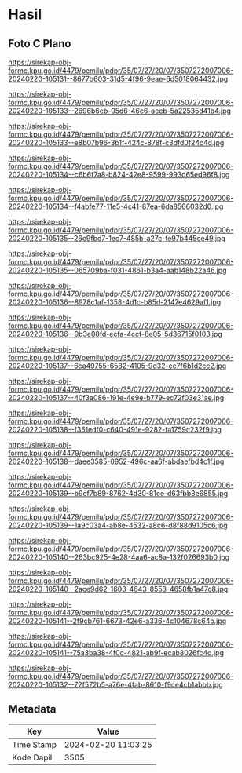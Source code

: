 # Hasil

## Foto C Plano

https://sirekap-obj-formc.kpu.go.id/4479/pemilu/pdpr/35/07/27/20/07/3507272007006-20240220-105131--8677b603-31d5-4f96-9eae-6d5018064432.jpg

https://sirekap-obj-formc.kpu.go.id/4479/pemilu/pdpr/35/07/27/20/07/3507272007006-20240220-105133--2696b6eb-05d6-46c6-aeeb-5a22535d41b4.jpg

https://sirekap-obj-formc.kpu.go.id/4479/pemilu/pdpr/35/07/27/20/07/3507272007006-20240220-105133--e8b07b96-3b1f-424c-878f-c3dfd0f24c4d.jpg

https://sirekap-obj-formc.kpu.go.id/4479/pemilu/pdpr/35/07/27/20/07/3507272007006-20240220-105134--c6b6f7a8-b824-42e8-9599-993d65ed96f8.jpg

https://sirekap-obj-formc.kpu.go.id/4479/pemilu/pdpr/35/07/27/20/07/3507272007006-20240220-105134--f4abfe77-11e5-4c41-87ea-6da8566032d0.jpg

https://sirekap-obj-formc.kpu.go.id/4479/pemilu/pdpr/35/07/27/20/07/3507272007006-20240220-105135--26c9fbd7-1ec7-485b-a27c-fe97b445ce49.jpg

https://sirekap-obj-formc.kpu.go.id/4479/pemilu/pdpr/35/07/27/20/07/3507272007006-20240220-105135--065709ba-f031-4861-b3a4-aab148b22a46.jpg

https://sirekap-obj-formc.kpu.go.id/4479/pemilu/pdpr/35/07/27/20/07/3507272007006-20240220-105136--8978c1af-1358-4d1c-b85d-2147e4629af1.jpg

https://sirekap-obj-formc.kpu.go.id/4479/pemilu/pdpr/35/07/27/20/07/3507272007006-20240220-105136--9b3e08fd-ecfa-4ccf-8e05-5d36715f0103.jpg

https://sirekap-obj-formc.kpu.go.id/4479/pemilu/pdpr/35/07/27/20/07/3507272007006-20240220-105137--6ca49755-6582-4105-9d32-cc7f6b1d2cc2.jpg

https://sirekap-obj-formc.kpu.go.id/4479/pemilu/pdpr/35/07/27/20/07/3507272007006-20240220-105137--40f3a086-191e-4e9e-b779-ec72f03e31ae.jpg

https://sirekap-obj-formc.kpu.go.id/4479/pemilu/pdpr/35/07/27/20/07/3507272007006-20240220-105138--f351edf0-c640-491e-9282-fa1759c232f9.jpg

https://sirekap-obj-formc.kpu.go.id/4479/pemilu/pdpr/35/07/27/20/07/3507272007006-20240220-105138--daee3585-0952-496c-aa6f-abdaefbd4c1f.jpg

https://sirekap-obj-formc.kpu.go.id/4479/pemilu/pdpr/35/07/27/20/07/3507272007006-20240220-105139--b9ef7b89-8762-4d30-81ce-d63fbb3e6855.jpg

https://sirekap-obj-formc.kpu.go.id/4479/pemilu/pdpr/35/07/27/20/07/3507272007006-20240220-105139--1a9c03a4-ab8e-4532-a8c6-d8f88d9105c6.jpg

https://sirekap-obj-formc.kpu.go.id/4479/pemilu/pdpr/35/07/27/20/07/3507272007006-20240220-105140--263bc925-4e28-4aa6-ac8a-132f026693b0.jpg

https://sirekap-obj-formc.kpu.go.id/4479/pemilu/pdpr/35/07/27/20/07/3507272007006-20240220-105140--2ace9d62-1603-4643-8558-4658fb1a47c8.jpg

https://sirekap-obj-formc.kpu.go.id/4479/pemilu/pdpr/35/07/27/20/07/3507272007006-20240220-105141--2f9cb761-6673-42e6-a336-4c104678c64b.jpg

https://sirekap-obj-formc.kpu.go.id/4479/pemilu/pdpr/35/07/27/20/07/3507272007006-20240220-105141--75a3ba38-4f0c-4821-ab9f-ecab8026fc4d.jpg

https://sirekap-obj-formc.kpu.go.id/4479/pemilu/pdpr/35/07/27/20/07/3507272007006-20240220-105132--72f572b5-a76e-4fab-8610-f9ce4cb1abbb.jpg


## Metadata

| Key        | Value               |
| ---------- | ------------------- |
| Time Stamp | 2024-02-20 11:03:25 |
| Kode Dapil | 3505                |



